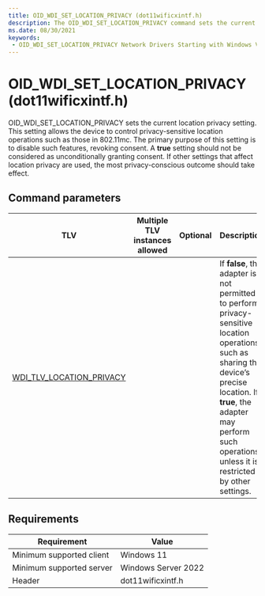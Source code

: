 ```yaml
---
title: OID_WDI_SET_LOCATION_PRIVACY (dot11wificxintf.h)
description: The OID_WDI_SET_LOCATION_PRIVACY command sets the current location privacy setting.
ms.date: 08/30/2021
keywords:
 - OID_WDI_SET_LOCATION_PRIVACY Network Drivers Starting with Windows Vista
---
```


# OID_WDI_SET_LOCATION_PRIVACY (dot11wificxintf.h)

OID_WDI_SET_LOCATION_PRIVACY sets the current location privacy setting. This setting allows the device to control privacy-sensitive location operations such as those in 802.11mc. The primary purpose of this setting is to disable such features, revoking consent. A **true** setting should not be considered as unconditionally granting consent. If other settings that affect location privacy are used, the most privacy-conscious outcome should take effect.

## Command parameters

| TLV | Multiple TLV instances allowed | Optional | Description |
| --- | --- | --- | --- |
| [WDI_TLV_LOCATION_PRIVACY](wdi-tlv-location-privacy.md) |  |  | If **false**, the adapter is not permitted to perform privacy-sensitive location operations, such as sharing the device’s precise location. If **true**, the adapter may perform such operations unless it is restricted by other settings. |


## Requirements

|Requirement|Value|
|--- |--- |
|Minimum supported client|Windows 11|
|Minimum supported server|Windows Server 2022|
|Header|dot11wificxintf.h|
